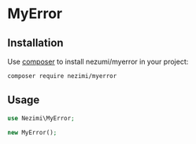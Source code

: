 MyError
====

## Installation

Use [composer](http://getcomposer.org) to install nezumi/myerror in your project:
```
composer require nezimi/myerror
```


## Usage
```php
use Nezimi\MyError;

new MyError();

```


